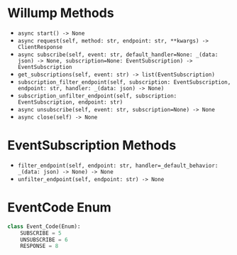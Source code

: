 # Willump Methods
- `async start() -> None`
- `async request(self, method: str, endpoint: str, **kwargs) -> ClientResponse`
- `async subscribe(self, event: str, default_handler=None: _(data: json) -> None, subscription=None: EventSubscription) -> EventSubscription`
- `get_subscriptions(self, event: str) -> list(EventSubscription)`
- `subscription_filter_endpoint(self, subscription: EventSubscription, endpoint: str, handler: _(data: json) -> None)`
- `subscription_unfilter_endpoint(self, subscription: EventSubscription, endpoint: str)`
- `async unsubscribe(self, event: str, subscription=None) -> None`
- `async close(self) -> None`


# EventSubscription Methods
- `filter_endpoint(self, endpoint: str, handler=_default_behavior: _(data: json) -> None) -> None`
- `unfilter_endpoint(self, endpoint: str) -> None`

# EventCode Enum
```py
class Event_Code(Enum):
    SUBSCRIBE = 5
    UNSUBSCRIBE = 6
    RESPONSE = 8
```
